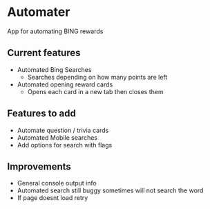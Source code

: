 # Automater
App for automating BING rewards 

## Current features
- Automated Bing Searches
  - Searches depending on how many points are left
- Automated opening reward cards
  - Opens each card in a new tab then closes them
  
## Features to add
- Automate question / trivia cards
- Automated Mobile searches
- Add options for search with flags

## Improvements
- General console output info
- Automated search still buggy sometimes will not search the word
- If page doesnt load retry 

